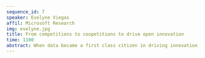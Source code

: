 ```yaml
---
sequence_id: 7
speaker: Evelyne Viegas
affil: Microsoft Research
img: evelyne.jpg
title: From competitions to coopetitions to drive open innovation
time: 1100
abstract: When data became a first class citizen in driving innovation, several competition platforms emerged defining data-driven challenges as a way to bring solutions to global or business problems. In contrast, Codalab was designed to create a collaborative ecosystem for conducting computational Machine Learning research in an efficient, open and reproducible manner. The goals of CodaLab were threefold 1) reduce duplication of effort; 2) enable reproducibility of the experiment with comparable baselines; 3) encourage the community to work collaboratively to solve grand challenges. The community was further developed as part of the Challenges in Machine Learning (CiML) workshop series which brings the broader community of challenge organisers and participants together on a yearly basis at NeurIPS. CiML provides an opportunity to share best practices across platforms, define higher impact challenges for research, education or innovation while fostering diversity in the community of participants and organisers to address global and local challenges.
---
```

